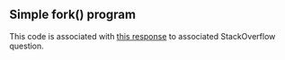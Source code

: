 ## Simple fork() program

This code is associated with
[this response](https://stackoverflow.com/a/61080085/3899431)
to associated StackOverflow question.
